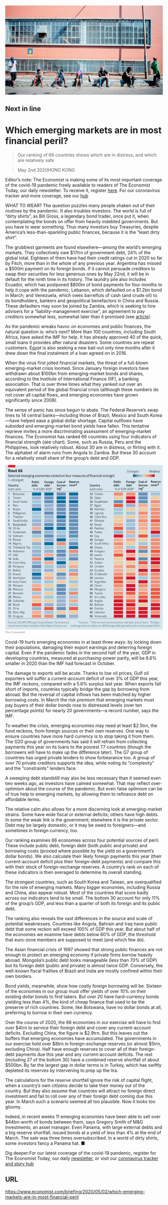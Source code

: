 ![](./images/20200502_BBP001_0.jpg)

## Next in line

# Which emerging markets are in most financial peril?

> Our ranking of 66 countries shows which are in distress, and which are relatively safe

> May 2nd 2020HONG KONG

Editor’s note: The Economist is making some of its most important coverage of the covid-19 pandemic freely available to readers of The Economist Today, our daily newsletter. To receive it, register [here](https://www.economist.com//newslettersignup). For our coronavirus tracker and more coverage, see our [hub](https://www.economist.com//coronavirus)

WHAT TO WEAR? The question puzzles many people shaken out of their routines by the pandemic. It also troubles investors. The world is full of “dirty shirts”, as Bill Gross, a legendary bond trader, once put it, when contemplating the bonds on offer from heavily indebted governments. But you have to wear something. Thus many investors buy Treasuries, despite America’s less-than-sparkling public finances, because it is the “least dirty shirt”.

The grubbiest garments are found elsewhere—among the world’s emerging markets. They collectively owe $17trn of government debt, 24% of the global total. Eighteen of them have had their credit ratings cut in 2020 so far by Fitch, more than in the whole of any previous year. Argentina has missed a $500m payment on its foreign bonds. If it cannot persuade creditors to swap their securities for less generous ones by May 22nd, it will be in default for the ninth time in its history. The laundry pile also includes Ecuador, which has postponed $800m of bond payments for four months to help it cope with the pandemic; Lebanon, which defaulted on a $1.2bn bond in March; and Venezuela, which owes barrelfuls of cash (and crude oil) to its bondholders, bankers and geopolitical benefactors in China and Russia. These defaulters may soon be joined by Zambia, which is seeking to hire advisers for a “liability-management exercise”, an agreement to pay creditors somewhat less, somewhat later than it promised (see [article](https://www.economist.com//middle-east-and-africa/2020/05/02/zambia-was-already-a-case-study-in-how-not-to-run-an-economy)).

As the pandemic wreaks havoc on economies and public finances, the natural question is: who’s next? More than 100 countries, including South Africa, have asked the IMF for help. It has already approved 40 of the quick, small loans it provides after natural disasters. Some countries are repeat customers. Egypt is also seeking a new bail-out only nine months after it drew down the final instalment of a loan agreed on in 2016.

When the virus first jolted financial markets, the threat of a full-blown emerging-market crisis loomed. Since January foreign investors have withdrawn about $100bn from emerging-market bonds and shares, according to the Institute of International Finance (IIF), a banking association. That is over three times what they yanked out over an equivalent period of the global financial crisis (although these numbers do not cover all capital flows, and emerging economies have grown significantly since 2008).

The sense of panic has since begun to abate. The Federal Reserve’s swap lines to 14 central banks—including those of Brazil, Mexico and South Korea—have helped ease a global dollar shortage. Capital outflows have subsided and emerging-market bond yields have fallen. This tentative reprieve invites a more discriminating assessment of emerging-market finances. The Economist has ranked 66 countries using four indicators of financial strength (see chart). Some, such as Russia, Peru and the Philippines, look relatively robust. About 30 are in distress, or flirting with it. The alphabet of alarm runs from Angola to Zambia. But these 30 account for a relatively small share of the group’s debt and GDP.



![](./images/20200502_BBC380.png)

Covid-19 hurts emerging economies in at least three ways: by locking down their populations, damaging their export earnings and deterring foreign capital. Even if the pandemic fades in the second half of the year, GDP in developing countries, measured at purchasing-power parity, will be 6.6% smaller in 2020 than the IMF had forecast in October.

The damage to exports will be acute. Thanks to low oil prices, Gulf oil exporters will suffer a current-account deficit of over 3% of GDP this year, the IMF reckons, compared with a 5.6% surplus last year. When exports fall short of imports, countries typically bridge the gap by borrowing from abroad. But the reversal of capital inflows has been matched by higher borrowing costs. In March the risk premium that emerging markets must pay buyers of their dollar bonds rose to distressed levels (over ten percentage points) for nearly 20 governments—a record number, says the IMF.

To weather the crisis, emerging economies may need at least $2.5trn, the fund reckons, from foreign sources or their own reserves. One way to ensure countries have more hard currency is to stop taking it from them. The G20 group of governments has said it will refrain from collecting payments this year on its loans to the poorest 77 countries (though the borrowers will have to make up the difference later). The G7 group of countries has urged private lenders to show forbearance too. A group of over 70 private creditors supports the idea, while noting its “complexity” and the “constraints” lenders face.

A sweeping debt standstill may also be less necessary than it seemed even two weeks ago, as investors have calmed somewhat. That may reflect over-optimism about the course of the pandemic. But even false optimism can be of true help to emerging markets, by allowing them to refinance debt on affordable terms.

The relative calm also allows for a more discerning look at emerging-market strains. Some have wide fiscal or external deficits; others have high debts. In some the weak link is the government; elsewhere it is the private sector. Debt may be largely domestic, or it may be owed to foreigners—and sometimes in foreign currency, too.

Our ranking examines 66 economies across four potential sources of peril. These include public debt, foreign debt (both public and private) and borrowing costs (proxied where possible by the yield on a government’s dollar bonds). We also calculate their likely foreign payments this year (their current-account deficit plus their foreign-debt payments) and compare this with their stock of foreign-exchange reserves. A country’s rank on each of these indicators is then averaged to determine its overall standing.

The strongest countries, such as South Korea and Taiwan, are overqualified for the role of emerging markets. Many bigger economies, including Russia and China, also appear robust. Most of the countries that score badly across our indicators tend to be small. The bottom 30 account for only 11% of the group’s GDP, and less than a quarter of both its foreign and its public debt.

The ranking also reveals the vast differences in the source and scale of potential weaknesses. Countries like Angola, Bahrain and Iraq have public debt that some reckon will exceed 100% of GDP this year. But about half of the economies we examine have debts below 60% of GDP, the threshold that euro-zone members are supposed to meet (and which few do).

The Asian financial crisis of 1997 showed that strong public finances are not enough to protect an emerging economy if private firms borrow heavily abroad. Mongolia’s public debt looks manageable (less than 70% of GDP) but its foreign debt (public and private) is almost twice GDP. Conversely, the well-known fiscal frailties of Brazil and India are mostly confined within their own borders.

Bond yields, meanwhile, show how costly foreign borrowing will be. Sixteen of the economies in our group must offer yields of over 10% on their existing dollar bonds to find takers. But over 20 have hard-currency bonds yielding less than 4%, the kind of cheap finance that used to be the preserve of rich countries. Some, like Botswana, have no dollar bonds at all, preferring to borrow in their own currency.

Over the course of 2020, the 66 economies in our exercise will have to find over $4trn to service their foreign debt and cover any current-account deficits. Excluding China, the figure is $2.9trn. But this leaves out the buffers that emerging economies have accumulated. The governments in our exercise hold over $8trn in foreign-exchange reserves (or almost $5trn, excluding China). Half have enough reserves to cover all of their foreign-debt payments due this year and any current-account deficits. The rest (including 27 of the bottom 30) have a combined reserve shortfall of about $500bn. By far the largest gap in dollar terms is in Turkey, which has swiftly depleted its reserves by intervening to prop up the lira.

The calculations for the reserve shortfall ignore the risk of capital flight, when a country’s own citizens decide to take their money out of the country. But they also assume that countries will attract no foreign direct investment and fail to roll over any of their foreign debt coming due this year. In March such a scenario seemed all too plausible. Now it looks too gloomy.

Indeed, in recent weeks 11 emerging economies have been able to sell over $44bn-worth of bonds between them, says Gregory Smith of M&G Investments, an asset manager. Even Panama, with large external debts and a big reserve shortfall, issued bonds at a yield of less than 4% at the end of March. The sale was three times oversubscribed. In a world of dirty shirts, some investors fancy a Panama hat. ■

Dig deeper:For our latest coverage of the covid-19 pandemic, register for The Economist Today, our daily [newsletter](https://www.economist.com//newslettersignup), or visit our [coronavirus tracker and story hub](https://www.economist.com//coronavirus)

## URL

https://www.economist.com/briefing/2020/05/02/which-emerging-markets-are-in-most-financial-peril
